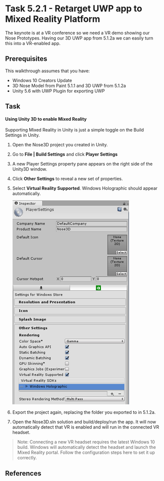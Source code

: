 # Task 5.2.1 - Retarget UWP app to Mixed Reality Platform
The keynote is at a VR conference so we need a VR demo showing our Nose Prototypes. Having our 3D UWP app from 5.1.2a we can easily turn this into a VR-enabled app.

## Prerequisites 

This walkthrough assumes that you have:

* Windows 10 Creators Update
* 3D Nose Model from Paint 5.1.1 and 3D UWP from 5.1.2a
* Unity 5.6 with UWP Plugin for exporting UWP

## Task 

#### Using Unity 3D to enable Mixed Reality
Supporting Mixed Reality in Unity is just a simple toggle on the Build Settings in Unity.

1. Open the Nose3D project you created in Unity.
2. Go to **File | Build Settings** and click **Player Settings**
3. A new Player Settings property pane appears on the right side of the Unity3D window.
4. Click **Other Settings** to reveal a new set of properties.
5. Select **Virtual Reality Supported**. Windows Holographic should appear automatically.


    ![3D objects tool](images/521_1.png)

6. Export the project again, replacing the folder you exported to in 5.1.2a.
7. Open the Nose3D.sln solution and build/deploy/run the app. It will now automatically detect that VR is enabled and will run in the connected VR headset.

> Note: Connecting a new VR headset requires the latest Windows 10 build. Windows will automatically detect the headset and launch the Mixed Reality portal. Follow the configuration steps here to set it up correctly.

## References
